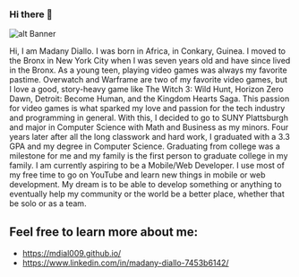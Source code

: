 ### Hi there 👋

<!--
**mdial009/mdial009** is a ✨ _special_ ✨ repository because its `README.md` (this file) appears on your GitHub profile.

Here are some ideas to get you started:

- 🔭 I’m currently working on ...
- 🌱 I’m currently learning ...
- 👯 I’m looking to collaborate on ...
- 🤔 I’m looking for help with ...
- 💬 Ask me about ...
- 📫 How to reach me: ...
- 😄 Pronouns: ...
- ⚡ Fun fact: ...
-->

![alt Banner]()

Hi, I am Madany Diallo. I was born in Africa, in Conkary, Guinea. I moved to the Bronx in New York City when I was seven years old and have since lived in the Bronx. As a young teen, playing video games was always my favorite pastime. Overwatch and Warframe are two of my favorite video games, but I love a good, story-heavy game like The Witch 3: Wild Hunt, Horizon Zero Dawn, Detroit: Become Human, and the Kingdom Hearts Saga. This passion for video games is what sparked my love and passion for the tech industry and programming in general. With this, I decided to go to SUNY Plattsburgh and major in Computer Science with Math and Business as my minors. Four years later after all the long classwork and hard work, I graduated with a 3.3 GPA and my degree in Computer Science. Graduating from college was a milestone for me and my family is the first person to graduate college in my family. I am currently aspiring to be a Mobile/Web Developer. I use most of my free time to go on YouTube and learn new things in mobile or web development. My dream is to be able to develop something or anything to eventually help my community or the world be a better place, whether that be solo or as a team.

## Feel free to learn more about me:
- https://mdial009.github.io/
- https://www.linkedin.com/in/madany-diallo-7453b6142/
